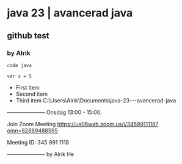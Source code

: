 # java 23 | avancerad java
## github test
### by Alrik

```
code java

var x = 5
```
- First item
- Second item
- Third item
C:\Users\Alrik\Documents\java-23---avancerad-java

──────────
Onsdag 13:00 - 15:00.

Join Zoom Meeting
https://us06web.zoom.us/j/3459911118?omn=82889488595

Meeting ID: 345 991 1118


──────────
by Alrik He
